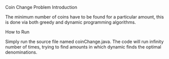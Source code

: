 Coin Change Problem
Introduction

The minimum number of coins have to be found for a particular amount, this is done via both greedy and dynamic programming algorithms.

How to Run

Simply run the source file named coinChange.java. The code will run infinity number of times, trying to find amounts in which dynamic finds the optimal denominations.



